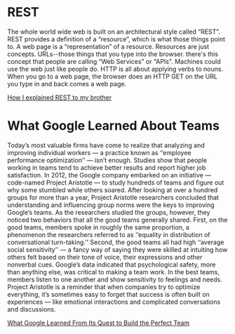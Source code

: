 # REST

The whole world wide web is built on an architectural style called “REST”. REST provides a definition of a “resource”, which is what those things point to.
A web page is a “representation” of a resource. Resources are just concepts. URLs--those things that you type into the browser.
there's this concept that people are calling “Web Services” or "APIs". Machines could use the web just like people do.
HTTP is all about applying verbs to nouns. When you go to a web page, the browser does an HTTP GET on the URL you type in and back comes a web page.

[How I explained REST to my brother](https://gist.github.com/brookr/5977550)

# What Google Learned About Teams

Today’s most valuable firms have come to realize that analyzing and improving individual workers ­— a practice known as ‘‘employee performance optimization’’ — isn’t enough.
Studies show that people working in teams tend to achieve better results and report higher job satisfaction.
In 2012, the Google company embarked on an initiative — code-named Project Aristotle — to study hundreds of teams and figure out why some stumbled while others soared. 
After looking at over a hundred groups for more than a year, Project Aristotle researchers concluded that understanding and influencing group norms were the keys to improving Google’s teams. 
As the researchers studied the groups, however, they noticed two behaviors that all the good teams generally shared. First, on the good teams, members spoke in roughly the same proportion, a phenomenon the researchers referred to as ‘‘equality in distribution of conversational turn-taking.’’ Second, the good teams all had high ‘‘average social sensitivity’’ — a fancy way of saying they were skilled at intuiting how others felt based on their tone of voice, their expressions and other nonverbal cues. 
Google’s data indicated that psychological safety, more than anything else, was critical to making a team work.
In the best teams, members listen to one another and show sensitivity to feelings and needs.
Project Aristotle is a reminder that when companies try to optimize everything, it’s sometimes easy to forget that success is often built on experiences — like emotional interactions and complicated conversations and discussions.

[What Google Learned From Its Quest to Build the Perfect Team](https://www.nytimes.com/2016/02/28/magazine/what-google-learned-from-its-quest-to-build-the-perfect-team.html)
